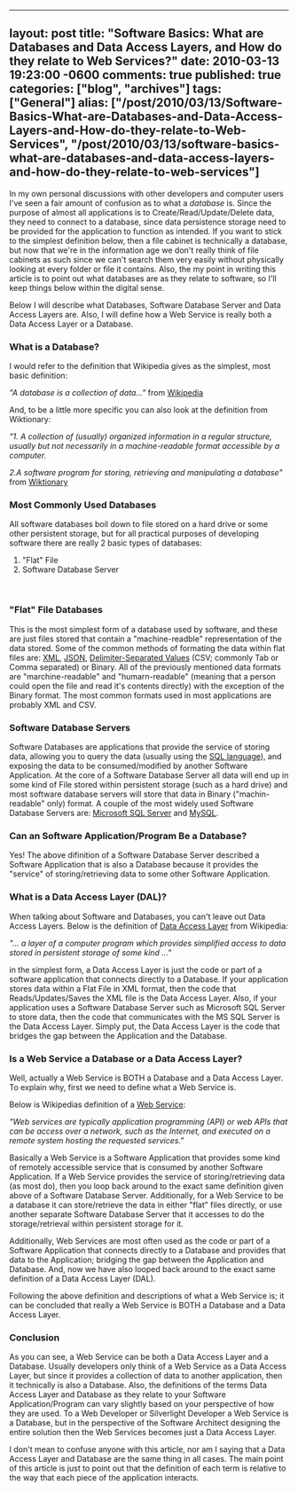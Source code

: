   ---
  layout: post
  title: "Software Basics: What are Databases and Data Access Layers, and How do they relate to Web Services?"
  date: 2010-03-13 19:23:00 -0600
  comments: true
  published: true
  categories: ["blog", "archives"]
  tags: ["General"]
  alias: ["/post/2010/03/13/Software-Basics-What-are-Databases-and-Data-Access-Layers-and-How-do-they-relate-to-Web-Services", "/post/2010/03/13/software-basics-what-are-databases-and-data-access-layers-and-how-do-they-relate-to-web-services"]
  ---
<!-- more -->
<p>In my own personal discussions with other developers and computer users I've seen a fair amount of confusion as to what a <em>database</em> is. Since the purpose of almost all applications is to Create/Read/Update/Delete data, they need to connect to a database, since data persistence storage need to be provided for the application to function as intended. If you want to stick to the simplest definition below, then a file cabinet is technically a database, but now that we're in the information age we don't really think of file cabinets as such since we can't search them very easily without physically looking at every folder or file it contains. Also, the my point in writing this article is to point out what databases are as they relate to software, so I'll keep things below within the digital sense.</p>
<p>Below I will describe what Databases, Software Database Server and Data Access Layers are. Also, I will define how a Web Service is really both a Data Access Layer or a Database.</p>
<h3>What is a Database?</h3>
<p>I would refer to the definition that Wikipedia gives as the simplest, most basic definition:</p>
<p><em>"A database is a collection of data..."</em> from <a rel="nofollow" href="http://en.wikipedia.org/wiki/Database">Wikipedia</a></p>
<p>And, to be a little more specific you can also look at the definition from Wiktionary:</p>
<p><em>"1. A collection of (usually) organized information in a regular structure, usually but not necessarily in a machine-readable format accessible by a computer.</em></p>
<p><em>2.A software program for storing, retrieving and manipulating a database"</em> from <a rel="nofollow" href="http://en.wiktionary.org/wiki/database">Wiktionary</a></p>
<h3>Most Commonly Used Databases</h3>
<p>All software databases boil down to file stored on a hard drive or some other persistent storage, but for all practical purposes of developing software there are really 2 basic types of databases:</p>
<ol>
<li>"Flat" File</li>
<li>Software Database Server</li>
</ol>
<p>&nbsp;</p>
<h3>"Flat" File Databases</h3>
<p>This is the most simplest form of a database used by software, and these are just files stored that contain a "machine-readble" representation of the data stored. Some of the common methods of formating the data within flat files are: <a href="http://en.wikipedia.org/wiki/XML">XML</a>, <a rel="nofollow" href="http://en.wikipedia.org/wiki/JSON">JSON</a>,&nbsp;<a rel="nofollow" href="http://en.wikipedia.org/wiki/Delimiter-separated_values">Delimiter-Separated Values</a> (CSV; commonly Tab or Comma separated) or Binary. All of the previously mentioned data formats are "marchine-readable" and "humarn-readable" (meaning that a person could open the file and read it's contents directly) with the exception of the Binary format. The most common formats used in most applications are probably XML and CSV.</p>
<h3>Software Database Servers</h3>
<p>Software Databases are applications that provide the service of storing data, allowing you to query the data (usually using the <a rel="nofollow" href="http://en.wikipedia.org/wiki/SQL">SQL language</a>), and exposing the data to be consumed/modified by another Software Application. At the core of a Software Database Server all data will end up in some kind of File stored within persistent storage (such as a hard drive) and most software database servers will store that data in Binary ("machin-readable" only) format. A couple of the most widely used Software Database Servers are: <a rel="nofollow" href="http://en.wikipedia.org/wiki/Microsoft_SQL_Server">Microsoft SQL Server</a> and <a rel="nofollow" href="http://en.wikipedia.org/wiki/MySQL">MySQL</a>.</p>
<h3>Can an Software Application/Program Be a Database?</h3>
<p>Yes! The above difinition of a Software Database Server described a Software Application that is also a Database because it provides the "service" of storing/retrieving data to some other Software Application.</p>
<h3>What is a Data Access Layer (DAL)?</h3>
<p>When talking about Software and Databases, you can't leave out Data Access Layers. Below is the definition of <a rel="nofollow" href="http://en.wikipedia.org/wiki/Data_access_layer">Data Access Layer</a> from Wikipedia:</p>
<p><em>"... a layer of a computer program which provides simplified access to data stored in persistent storage of some kind ..."</em></p>
<p>in the simplest form, a Data Access Layer is just the code or part of a software application that connects directly to a Database. If your application stores data within a Flat File in XML format, then the code that Reads/Updates/Saves the XML file is the Data Access Layer. Also, if your application uses a Software Database Server such as Microsoft SQL Server to store data, then the code that communicates with the MS SQL Server is the Data Access Layer. Simply put, the Data Access Layer is the code that bridges the gap between the Application and the Database.</p>
<h3>Is a Web Service a Database or a Data Access Layer?</h3>
<p>Well, actually a Web Service is BOTH a Database and a Data Access Layer. To explain why, first we need to define what a Web Service is.</p>
<p>Below is Wikipedias definition of a <a rel="nofollow" href="http://en.wikipedia.org/wiki/Web_service">Web Service</a>:</p>
<p><em>"Web services are typically application programming (API) or web APIs that can be access over a network, such as the Internet, and executed on a remote system hosting the requested services."</em></p>
<p>Basically a Web Service is a Software Application that provides some kind of remotely accessible service that is consumed by another Software Application. If a Web Service provides the service of storing/retrieving data (as most do), then you loop back around to the exact same definition given above of a Software Database Server. Additionally, for a Web Service to be a database it can store/retrieve the data in either "flat" files directly, or use another separate Software Database Server that it accesses to do the storage/retrieval within persistent storage for it.</p>
<p>Additionally, Web Services are most often used as the code or part of a Software Application that connects directly to a Database and provides that data to the Application; bridging the gap between the Application and Database. And, now we have also looped back around to the exact same definition of a Data Access Layer (DAL).</p>
<p>Following the above definition and descriptions of what a Web Service is; it can be concluded that really a Web Service is BOTH a Database and a Data Access Layer.</p>
<h3>Conclusion</h3>
<p>As you can see, a Web Service can be both a Data Access Layer and a Database. Usually developers only think of a Web Service as a Data Access Layer, but since it provides a collection of data to another application, then it technically is also a Database. Also, the definitions of the terms Data Access Layer and Database as they relate to your Software Application/Program can vary slightly based on your perspective of how they are used. To a Web Developer or Silverlight Developer a Web Service is a Database, but in the perspective of the Software Architect designing the entire solution then the Web Services becomes just a Data Access Layer.</p>
<p>I don't mean to confuse anyone with this article, nor am I saying that a Data Access Layer and Database are the same thing in all cases. The main point of this article is just to point out that the definition of each term is relative to the way that each piece of the application interacts.</p>
